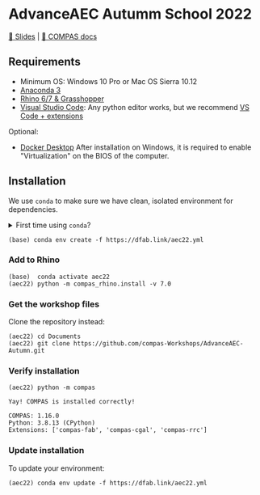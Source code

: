 # AdvanceAEC Autumm School 2022

[🎦 Slides](https://docs.google.com/presentation/d/1GQQDSC2EjtDbAeaYtclkjn_P3UVJTWcczBzUWe_MUcI/edit) | [📃 COMPAS docs](https://compas.dev)

## Requirements

* Minimum OS: Windows 10 Pro or Mac OS Sierra 10.12
* [Anaconda 3](https://www.anaconda.com/distribution/)
* [Rhino 6/7 & Grasshopper](https://www.rhino3d.com/download)
* [Visual Studio Code](https://code.visualstudio.com/): Any python editor works, but we recommend [VS Code + extensions](https://compas.dev/compas/latest/gettingstarted/vscode.html)

Optional:

* [Docker Desktop](https://www.docker.com/products/docker-desktop) After installation on Windows, it is required to enable "Virtualization" on the BIOS of the computer.

## Installation

We use `conda` to make sure we have clean, isolated environment for dependencies.

<details><summary>First time using <code>conda</code>?</summary>
<p>

Make sure you run this at least once:

    (base) conda config --add channels conda-forge

</p>
</details>


    (base) conda env create -f https://dfab.link/aec22.yml

### Add to Rhino

    (base)  conda activate aec22
    (aec22) python -m compas_rhino.install -v 7.0

### Get the workshop files

Clone the repository instead:

    (aec22) cd Documents
    (aec22) git clone https://github.com/compas-Workshops/AdvanceAEC-Autumn.git

### Verify installation

    (aec22) python -m compas

    Yay! COMPAS is installed correctly!

    COMPAS: 1.16.0
    Python: 3.8.13 (CPython)
    Extensions: ['compas-fab', 'compas-cgal', 'compas-rrc']

### Update installation

To update your environment:

    (aec22) conda env update -f https://dfab.link/aec22.yml
